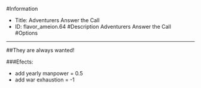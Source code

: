 #Information
 - Title: Adventurers Answer the Call
 - ID: flavor_ameion.64
#Description
Adventurers Answer the Call
#Options

___
##They are always wanted!

###Efects:<ul><li>add yearly manpower = 0.5</li><li>add war exhaustion = -1</li></ul>
